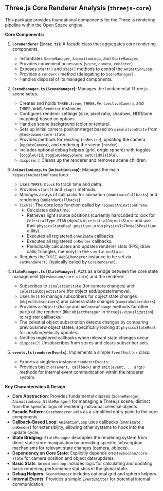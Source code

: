## Three.js Core Renderer Analysis (`threejs-core`)

This package provides foundational components for the Three.js rendering pipeline within the Open Space engine.

**Core Components:**

1.  **`CoreRenderer` (`index.ts`)**: A facade class that aggregates core rendering components.
    *   Instantiates `SceneManager`, `AnimationLoop`, and `StateManager`.
    *   Provides convenient accessors (`scene`, `camera`, `renderer`).
    *   Exposes `start()` and `stop()` methods to control the `AnimationLoop`.
    *   Provides a `render()` method (delegating to `SceneManager`).
    *   Handles disposal of its managed components.

2.  **`SceneManager.ts` (`SceneManager`)**: Manages the fundamental Three.js scene setup.
    *   Creates and holds `THREE.Scene`, `THREE.PerspectiveCamera`, and `THREE.WebGLRenderer` instances.
    *   Configures renderer settings (size, pixel ratio, shadows, HDR/tone mapping) based on options.
    *   Handles scene background (color or texture).
    *   Sets up initial camera position/target based on `simulationState` from `@teskooano/core-state`.
    *   Provides methods for resizing (`onResize`), updating the camera (`updateCamera`), and rendering the scene (`render`).
    *   Includes optional debug helpers (grid, origin sphere) with toggles (`toggleGrid`, `toggleDebugSphere`, `setGridVisible`).
    *   `dispose()`: Cleans up the renderer and removes scene children.

3.  **`AnimationLoop.ts` (`AnimationLoop`)**: Manages the main `requestAnimationFrame` loop.
    *   Uses `THREE.Clock` to track time and delta.
    *   Provides `start()` and `stop()` methods.
    *   Manages arrays of callbacks for animation (`onAnimateCallbacks`) and rendering (`onRenderCallbacks`).
    *   `tick()`: The core loop function called by `requestAnimationFrame`.
        *   Calculates delta time.
        *   Retrieves light source positions (currently hardcoded to look for `CelestialType.STAR` objects in `celestialObjectsStore` and use their `physicsStateReal.position_m` via `physicsToThreeJSPosition` utility).
        *   Executes all registered `onAnimate` callbacks.
        *   Executes all registered `onRender` callbacks.
        *   Periodically calculates and updates renderer stats (FPS, draw calls, triangles, memory) in the `simulationState`.
    *   Requires the `THREE.WebGLRenderer` instance to be set via `setRenderer()` (typically called by `CoreRenderer`).

4.  **`StateManager.ts` (`StateManager`)**: Acts as a bridge between the core state management (`@teskooano/core-state`) and the renderer.
    *   Subscribes to `simulationState` (for camera changes) and `celestialObjectsStore` (for object add/update/remove).
    *   Uses `Set`s to manage subscribers for object state changes (`objectSubscribers`) and camera state changes (`cameraSubscribers`).
    *   Provides `onObjectsChange` and `onCameraChange` methods for other parts of the renderer (like `ObjectManager` in `threejs-visualization`) to register callbacks.
    *   The celestial object subscription detects changes by comparing previous/new object states, specifically looking at `physicsStateReal` for position/velocity updates.
    *   Notifies registered callbacks when relevant state changes occur.
    *   `dispose()`: Unsubscribes from stores and clears subscriber sets.

5.  **`events.ts` (`rendererEvents`)**: Implements a simple `EventEmitter` class.
    *   Exports a singleton instance `rendererEvents`.
    *   Provides basic `on(event, callback)` and `emit(event, ...args)` methods for internal event communication within the renderer system.

**Key Characteristics & Design:**

*   **Core Abstraction**: Provides fundamental classes (`SceneManager`, `AnimationLoop`, `StateManager`) for managing a Three.js scene, distinct from the specific logic of rendering individual celestial objects.
*   **Facade Pattern**: `CoreRenderer` acts as a simplified entry point to the core components.
*   **Callback-Based Loop**: `AnimationLoop` uses callbacks (`onAnimate`, `onRender`) for extensibility, allowing other systems to hook into the update cycle.
*   **State Bridging**: `StateManager` decouples the rendering system from direct state store manipulation by providing specific subscription mechanisms for relevant state changes (camera, objects).
*   **Dependency on Core State**: Explicitly depends on `@teskooano/core-state` for camera position and object data/updates.
*   **Basic Stats**: `AnimationLoop` includes logic for calculating and updating basic rendering performance statistics in the global state.
*   **Debug Helpers**: `SceneManager` includes optional grid and sphere helpers.
*   **Internal Events**: Provides a simple `EventEmitter` for potential internal communication. 